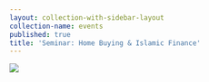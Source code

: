 ```yaml
---
layout: collection-with-sidebar-layout
collection-name: events
published: true
title: 'Seminar: Home Buying & Islamic Finance'
---
```

![]({{site.baseurl}}/media/UIF_Home%20Buying%20Seminar_ICSD_April12_2019.png)
